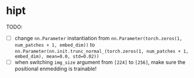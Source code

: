 # hipt

TODO:
- [ ] change `nn.Parameter` instantiation from `nn.Parameter(torch.zeros(1, num_patches + 1, embed_dim))` to `nn.Parameter(nn.init.trunc_normal_(torch.zeros(1, num_patches + 1, embed_dim), mean=0.0, std=0.02))`
- [ ] when switching `img_size` argument from `[224]` to `[256]`, make sure the positional enmedding is trainable!